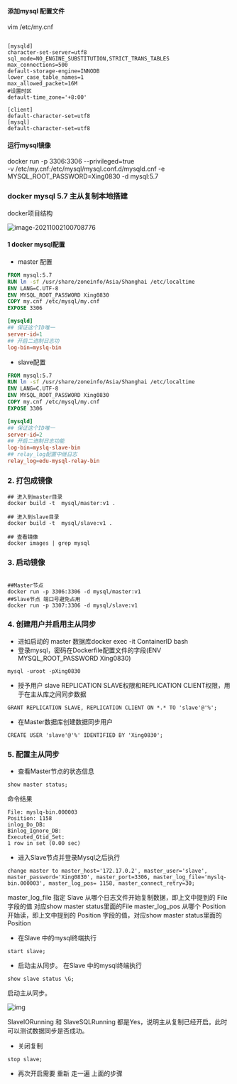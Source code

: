 

#### 添加mysql 配置文件 
vim /etc/my.cnf
```
  
[mysqld]
character-set-server=utf8
sql_mode=NO_ENGINE_SUBSTITUTION,STRICT_TRANS_TABLES
max_connections=500
default-storage-engine=INNODB
lower_case_table_names=1
max_allowed_packet=16M
#设置时区
default-time_zone='+8:00'

[client]
default-character-set=utf8
[mysql]
default-character-set=utf8

```

####   运行mysql镜像
docker run -p 3306:3306 --privileged=true  \
 -v /etc/my.cnf:/etc/mysql/mysql.conf.d/mysqld.cnf -e MYSQL_ROOT_PASSWORD=Xing0830 -d mysql:5.7







### docker  mysql 5.7 主从复制本地搭建

docker项目结构

![image-20211002100708776](http://qiniu.muluofeng.com/uPic/2021/10/image-20211002100708776.png)

#### 1 docker mysql配置

- master 配置
```dockerfile
FROM mysql:5.7
RUN ln -sf /usr/share/zoneinfo/Asia/Shanghai /etc/localtime
ENV LANG=C.UTF-8
ENV MYSQL_ROOT_PASSWORD Xing0830
COPY my.cnf /etc/mysql/my.cnf
EXPOSE 3306

```

```cnf
[mysqld]
## 保证这个ID唯一
server-id=1
## 开启二进制日志功
log-bin=myslq-bin

```
-  slave配置
```dockerfile
FROM mysql:5.7
RUN ln -sf /usr/share/zoneinfo/Asia/Shanghai /etc/localtime
ENV LANG=C.UTF-8
ENV MYSQL_ROOT_PASSWORD Xing0830
COPY my.cnf /etc/mysql/my.cnf
EXPOSE 3306


```

```cnf
[mysqld]
## 保证这个ID唯一
server-id=2
## 开启二进制日志功能
log-bin=myslq-slave-bin
## relay_log配置中继日志
relay_log=edu-mysql-relay-bin

```


### 2. 打包成镜像
```
## 进入到master目录
docker build -t  mysql/master:v1 .

## 进入到slave目录
docker build -t  mysql/slave:v1 .

## 查看镜像
docker images | grep mysql

```
### 3. 启动镜像
```

##Master节点
docker run -p 3306:3306 -d mysql/master:v1
##Slave节点 端口号避免占用
docker run -p 3307:3306 -d mysql/slave:v1

```


### 4. 创建用户并启用主从同步
- 进如启动的 master 数据库docker exec -it ContainerID bash
- 登录mysql，密码在Dockerfile配置文件的字段(ENV MYSQL_ROOT_PASSWORD Xing0830)
```
mysql -uroot -pXing0830
```
- 授予用户 slave REPLICATION SLAVE权限和REPLICATION CLIENT权限，用于在主从库之间同步数据
```
GRANT REPLICATION SLAVE, REPLICATION CLIENT ON *.* TO 'slave'@'%';
```
- 在Master数据库创建数据同步用户
```
CREATE USER 'slave'@'%' IDENTIFIED BY 'Xing0830'; 
```


### 5. 配置主从同步

- 查看Master节点的状态信息
```
show master status;
```
命令结果
```
File: myslq-bin.000003
Position: 1158
inlog_Do_DB:
Binlog_Ignore_DB:
Executed_Gtid_Set:
1 row in set (0.00 sec)
```
- 进入Slave节点并登录Mysql之后执行
```
change master to master_host='172.17.0.2', master_user='slave', master_password='Xing0830', master_port=3306, master_log_file='myslq-bin.000003', master_log_pos= 1158, master_connect_retry=30;

```

master_log_file	指定 Slave 从哪个日志文件开始复制数据，即上文中提到的 File 字段的值 对应show master status里面的File
master_log_pos	从哪个 Position 开始读，即上文中提到的 Position 字段的值，对应show master status里面的Position


- 在Slave 中的mysql终端执行
```
start slave;
```
- 启动主从同步。
在Slave 中的mysql终端执行
```
show slave status \G;
```
启动主从同步。

![img](http://qiniu.muluofeng.com/uPic/2021/10/image-20211002101134650.png)

SlaveIORunning 和 SlaveSQLRunning 都是Yes，说明主从复制已经开启。此时可以测试数据同步是否成功。



- 关闭复制
```
stop slave;
```

- 再次开启需要 重新  走一遍  上面的步骤